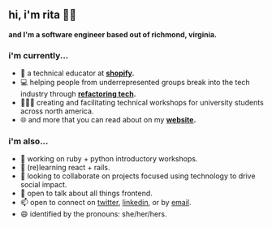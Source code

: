 ## hi, i'm rita 👋🏾

**and I'm a software engineer based out of richmond, virginia.**

### i'm currently...
* 🏢 a technical educator at **[shopify](https://shopify.ca).**
* 💻 helping people from underrepresented groups break into the tech industry through **[refactoring tech](https://refactoring.tech).**
* 👩🏾‍🏫 creating and facilitating technical workshops for university students across north america.
* 🌐 and more that you can read about on my **[website](https://rhcreative.me).**

### i'm also...

- 🔭 working on ruby + python introductory workshops.
- 🌱 (re)learning react + rails.
- 👯 looking to collaborate on projects focused using technology to drive social impact.
- 💬 open to talk about all things frontend.
- 📫 open to connect on [twitter](https://twitter.com/ritarenee15), [linkedin](https://linkedin.com/in/rita-hill), or by [email](mailto:rita@rhcreative.me).
- 😄 identified by the pronouns: she/her/hers.

